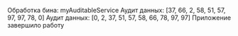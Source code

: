 
Обработка бина: myAuditableService
Аудит данных: [37, 66, 2, 58, 51, 57, 97, 97, 78, 0]
Аудит данных: [0, 2, 37, 51, 57, 58, 66, 78, 97, 97]
Приложение завершило работу